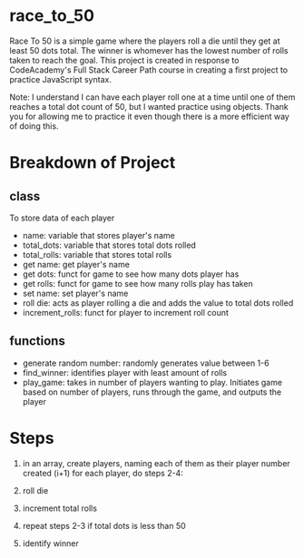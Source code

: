 # race_to_50
Race To 50 is a simple game where the players roll a die until they get at least 50 dots total. The winner is whomever has the lowest number of rolls taken to reach the goal. This project is created in response to CodeAcademy's Full Stack Career Path course in creating a first project to practice JavaScript syntax.

Note: I understand I can have each player roll one at a time until one of them reaches a total dot count of 50, but I wanted practice using objects. Thank you for allowing me to practice it even though there is a more efficient way of doing this.

# Breakdown of Project

## class
To store data of each player
- name: variable that stores player's name
- total_dots: variable that stores total dots rolled
- total_rolls: variable that stores total rolls
- get name: get player's name
- get dots: funct for game to see how many dots player has
- get rolls: funct for game to see how many rolls play has taken
- set name: set player's name
- roll die: acts as player rolling a die and adds the value to total dots rolled
- increment_rolls: funct for player to increment roll count


## functions
- generate random number: randomly generates value between 1-6
- find_winner: identifies player with least amount of rolls
- play_game: takes in number of players wanting to play. Initiates game based on number of players, runs through the game, and outputs the player


# Steps
1. in an array, create players, naming each of them as their player number created (i+1)
for each player, do steps 2-4:
2. roll die
3. increment total rolls
4. repeat steps 2-3 if total dots is less than 50

5. identify winner
